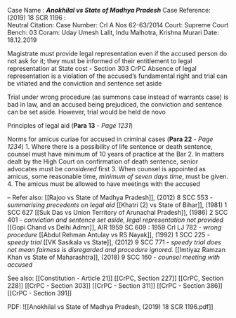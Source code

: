 Case Name : ***Anokhilal vs State of Madhya Pradesh***
Case Reference: (2019) 18 SCR 1196 :  
Neutral Citation:
Case Number: Crl A Nos 62-63/2014
Court: Supreme Court
Bench: 03
Coram: Uday Umesh Lalit, Indu Malhotra, Krishna Murari
Date: 18.12.2019

Magistrate must provide legal representation even if the accused person do not ask for it; they must be informed of their entitlement to legal representation at State cost  - Section 303 CrPC
	Absence of legal representation is a violation of the accused’s fundamental right and trial can be vitiated and the conviction and sentence set aside

Trial under wrong procedure (as summons case instead of warrants case) is bad in law, and an accused being prejudiced, the conviction and sentence can be set aside. However, trial would be held de novo

Principles of legal aid (**Para 13** - *Page 1231*)

Norms for amicus curiae for accused in criminal cases (**Para 22** - *Page 1234*)
	1. Where there is a possibility of life sentence or death sentence, counsel must have minimum of 10 years of practice at the Bar
	2. In matters dealt by the High Court on confirmation of death sentence, senior advocates must be *considered* first
	3. When counsel is appointed as amicus, some reasonable time, *minimum of seven days time*, must be given.
	4. The amicus must be allowed to have meetings with the accused

–
Refer also:
[[Rajoo vs State of Madhya Pradesh]], (2012) 8 SCC 553 - *summarising precedents on legal aid*
[[Khatri (2) vs State of Bihar]], (1981) 1 SCC 627
[[Suk Das vs Union Territory of Arunachal Pradesh]], (1986) 2 SCC 401 - *conviction and sentence set aside, legal representation not provided*
[[Gopi Chand vs Delhi Admn]], AIR 1959 SC 609 : 1959 Crl LJ 782 - *wrong procedure*
[[Abdul Rehman Antulay vs RS Nayak]], (1992) 1 SCC 225 - *speedy trial*
[[VK Sasikala vs State]], (2012) 9 SCC 771 - *speedy trial does not mean fairness is disregarded and procedure ignored.*
[[Imtiyaz Ramzan Khan vs State of Maharashtra]], (2018) 9 SCC 160 - *counsel meeting with accused*

See also:
[[Constitution - Article 21]] 
[[CrPC, Section 227]]
[[CrPC, Section 228]]
[[CrPC - Section 303]]
[[CrPC - Section 311]]
[[CrPC - Section 386]]
[[CrPC - Section 391]]

PDF:
![[Anokhilal vs State of Madhya Pradesh, (2019) 18 SCR 1196.pdf]]
